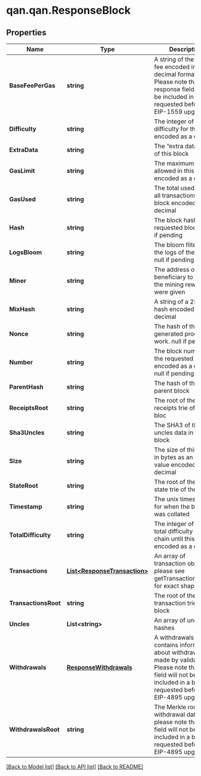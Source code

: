 # qan.qan.ResponseBlock

## Properties

Name | Type | Description | Notes
------------ | ------------- | ------------- | -------------
**BaseFeePerGas** | **string** | A string of the base fee encoded in decimal format. Please note that this response field will not be included in a block requested before the EIP-1559 upgrade | 
**Difficulty** | **string** | The integer of the difficulty for this block encoded as a decimal | 
**ExtraData** | **string** | The “extra data” field of this block | 
**GasLimit** | **string** | The maximum gas allowed in this block encoded as a decimal | 
**GasUsed** | **string** | The total used gas by all transactions in this block encoded as a decimal | 
**Hash** | **string** | The block hash of the requested block. null if pending | 
**LogsBloom** | **string** | The bloom filter for the logs of the block. null if pending | 
**Miner** | **string** | The address of the beneficiary to whom the mining rewards were given | 
**MixHash** | **string** | A string of a 256-bit hash encoded as a decimal | 
**Nonce** | **string** | The hash of the generated proof-of-work. null if pending | 
**Number** | **string** | The block number of the requested block encoded as a decimal. null if pending | 
**ParentHash** | **string** | The hash of the parent block | 
**ReceiptsRoot** | **string** | The root of the receipts trie of the bloc | 
**Sha3Uncles** | **string** | The SHA3 of the uncles data in the block | 
**Size** | **string** | The size of this block in bytes as an Integer value encoded as decimal | 
**StateRoot** | **string** | The root of the final state trie of the block | 
**Timestamp** | **string** | The unix timestamp for when the block was collated | 
**TotalDifficulty** | **string** | The integer of the total difficulty of the chain until this block encoded as a decimal | 
**Transactions** | [**List&lt;ResponseTransaction&gt;**](ResponseTransaction.md) | An array of transaction objects - please see getTransactionByHash for exact shape | 
**TransactionsRoot** | **string** | The root of the transaction trie of the block | 
**Uncles** | **List&lt;string&gt;** | An array of uncle hashes | 
**Withdrawals** | [**ResponseWithdrawals**](ResponseWithdrawals.md) | A withdrawals object contains information about withdrawals made by validators. Please note that this field will not be included in a block requested before the EIP-4895 upgrade | 
**WithdrawalsRoot** | **string** | The Merkle root of withdrawal data. Also, please note that this field will not be included in a block requested before the EIP-4895 upgrade | 

[[Back to Model list]](../README.md#documentation-for-models) [[Back to API list]](../README.md#documentation-for-api-endpoints) [[Back to README]](../README.md)

